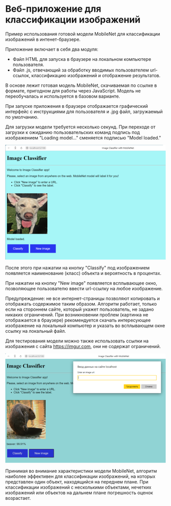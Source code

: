 # Веб-приложение для классификации изображений

Пример использования готовой модели MobileNet для классификации изображений в интенет-браузере.

Приложение включает в себя два модуля:
- Файл HTML для запуска в браузере на локальном компьютере пользователя.
- Файл .js, отвечающий за обработку вводимых пользователем url-ссылок, классификацию изображений и отображение результатов.

В основе лежит готовая модель MobileNet, скачиваемая по ссылке в формате, пригодном для работы через JavaScript. Модель не переобучалась и используется в базовом варианте.

При запуске приложения в браузере отображается графический интерфейс с инструкциями для пользователя и .jpg файл, загружаемый по умолчанию.

Для загрузки модели требуется несколько секунд. При переходе от загрузки к ожиданию пользовательских команд подпись под изображением "Loading model..." сменяется подписью "Model loaded."

![default_page.png](default_page.png)

После этого при нажатии на кнопку "Classify" под изображением появляется наименование (класс) объекта и вероятность в процентах.

При нажатии на кнопку "New image" появляется всплывающее окно, позволяющее пользователю ввести url-ссылку на любое изображение.

Предупреждение: не все интернет-страницы позволяют копировать и отображать содержимое таким образом.
Алгоритм работает, только если на стороннем сайте, который укажет пользователь, не задано никаких ограничений.
При возникновении проблем (картинка не отображается в браузере) рекомендуется скачать интересующее изображение на локальный компьютер и указать во всплывающем окне ссылку на локальный файл.

Для тестирования модели можно также использовать ссылки на изображения с сайта https://imgur.com, они не содержат ограничений.

![page_prompt.png](page_prompt.png)

Принимая во внимание характеристики модели MobileNet, алгоритм наиболее эффективен для классификации изображений, на которых представлен один объект, находящийся на переднем плане. 
При классификации изображений с несколькими объектами, нечетких изображений или объектов на дальнем плане погрешность оценок возрастает.
